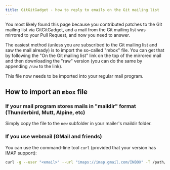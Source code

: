 ```yaml
---
title: GitGitGadget - how to reply to emails on the Git mailing list
---
```

You most likely found this page because you contributed patches to the Git mailing list via GitGitGadget, and a mail from the Git mailing list was mirrored to your Pull Request, and now you need to answer.

The easiest method (unless you are subscribed to the Git mailing list and saw the mail already) is to import the so-called "mbox" file. You can get that by following the "On the Git mailing list" link on the top of the mirrored mail and then downloading the "raw" version (you can do the same by appending `/raw` to the link).

This file now needs to be imported into your regular mail program.

## How to import an `mbox` file

### If your mail program stores mails in "maildir" format (Thunderbird, Mutt, Alpine, etc)

Simply copy the file to the `new` subfolder in your mailer's maildir folder.

### If you use webmail (GMail and friends)

You can use the command-line tool `curl` (provided that your version has IMAP support):

```sh
curl -g --user "<email>" --url "imaps://imap.gmail.com/INBOX" -T /path/to/raw.txt
```
